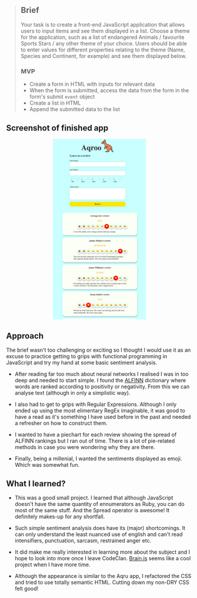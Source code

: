 >## Brief
>
>Your task is to create a front-end JavaScript application that allows users to input items and see them displayed in a list. Choose a theme for the application, such as a list of endangered Animals / favourite Sports Stars / any other theme of your choice. Users should be able to enter values for different properties relating to the theme (Name, Species and Continent, for example) and see them displayed below.
>
>### MVP
>
>- Create a form in HTML with inputs for relevant data
>- When the form is submitted, access the data from the form in the form's submit `event` object
>- Create a list in HTML
>- Append the submitted data to the list


## Screenshot of finished app
<p align="center">
<img src="https://raw.githubusercontent.com/Ollie-Boyd/JavaScript-sentiment-analysis-with-AFINN-lexicon/master/screenshots/Events.png" width=50% height=auto%>
</p>


## Approach
The brief wasn't too challenging or exciting so I thought I would use it as an excuse to practice getting to grips with functional programming in JavaScript and try my hand at some basic sentiment analysis. 

* After reading far too much about neural networks I realised I was in too deep and needed to start simple. I found the [ALFINN](https://medium.com/@himanshu_23732/sentiment-analysis-with-afinn-lexicon-930533dfe75b) dictionary where words are ranked according to positivity or negativity. From this we can analyse text (although in only a simplistic way).

* I also had to get to grips with Regular Expressions. Although I only ended up using the most elimentary RegEx imaginable, it was good to have a read as it's something I have used before in the past and needed a refresher on how to construct them.  

* I wanted to have a piechart for each review showing the spread of ALFINN rankings but I ran out of time. There is a lot of pie-related methods in case you were wondering why they are there. 

* Finally, being a millenial, I wanted the sentiments displayed as emoji. Which was somewhat fun. 

## What I learned? 

* This was a good small project. I learned that although JavaScript doesn't have the same quantity of ennumerators as Ruby, you can do most of the same stuff. And the Spread operator is awesome! It definitely makes-up for any shortfall. 

* Such simple sentiment analysis does have its (major) shortcomings. It can only understand the least nuanced use of english and can't read intensifiers, punctuation, sarcasm, restrained anger etc. 

* It did make me really interested in learning more about the subject and I hope to look into more once I leave CodeClan. [Brain.js](https://medium.com/openmindonline/emotion-detection-with-javascript-neural-networks-5a408f84eb75) seems like a cool project when I have more time. 

* Although the appearance is similar to the Aqru app, I refactored the CSS and tried to use totally semantic HTML. Cutting down my non-DRY CSS felt good!


